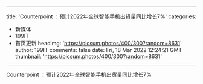 
---
title: 'Counterpoint ：预计2022年全球智能手机出货量同比增长7%'
categories: 
 - 新媒体
 - 199IT
 - 首页更新
headimg: 'https://picsum.photos/400/300?random=8631'
author: 199IT
comments: false
date: Fri, 18 Mar 2022 12:24:21 GMT
thumbnail: 'https://picsum.photos/400/300?random=8631'
---

<div>   
Counterpoint ：预计2022年全球智能手机出货量同比增长7%  
</div>
            